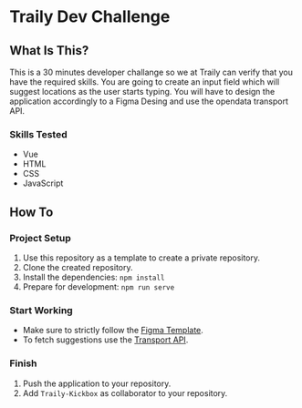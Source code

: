 # Traily Dev Challenge

## What Is This?
This is a 30 minutes developer challange so we at Traily can verify that you have the required skills. You are going to create an input field which will suggest locations as the user starts typing. You will have to design the application accordingly to a Figma Desing and use the opendata transport API.

### Skills Tested
- Vue
- HTML
- CSS
- JavaScript

## How To
### Project Setup
1. Use this repository as a template to create a private repository.
2. Clone the created repository.
2. Install the dependencies: `npm install`
4. Prepare for development: `npm run serve`

### Start Working
- Make sure to strictly follow the [Figma Template](https://www.figma.com/file/gZKinnendF1Js5w0lAEFI6?node-id=1%3A2980&viewport=-1027%2C269%2C0.6635387539863586).
- To fetch suggestions use the [Transport API](https://transport.opendata.ch/).

### Finish
1. Push the application to your repository.
2. Add `Traily-Kickbox` as collaborator to your repository.
